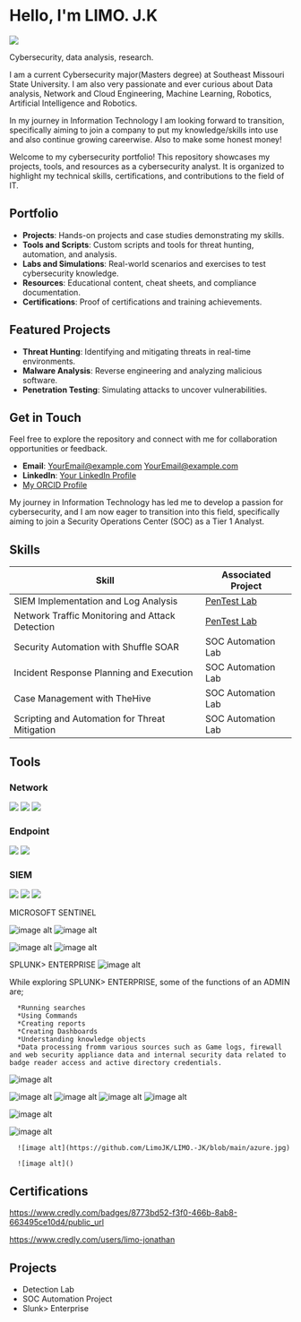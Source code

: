 # Hello, I'm LIMO. J.K
<a href="https://linkedin.com/in/limo-jonathan-158680178"><img src="https://img.shields.io/badge/-LinkedIn-0072b1?&style=for-the-badge&logo=linkedin&logoColor=white" /></a>

Cybersecurity, data analysis, research.

I am a current Cybersecurity major(Masters degree) at Southeast Missouri State University. I am also very passionate and ever curious about Data analysis, Network and Cloud Engineering, Machine Learning, Robotics, Artificial Intelligence and Robotics.


In my journey in Information Technology I am looking forward to transition, specifically aiming to join a company to put my knowledge/skills into use and also continue growing careerwise. Also to make some honest money!


Welcome to my cybersecurity portfolio! This repository showcases my projects, tools, and resources as a cybersecurity analyst. It is organized to highlight my technical skills, certifications, and contributions to the field of IT.

## Portfolio

- **Projects**: Hands-on projects and case studies demonstrating my skills.
- **Tools and Scripts**: Custom scripts and tools for threat hunting, automation, and analysis.
- **Labs and Simulations**: Real-world scenarios and exercises to test cybersecurity knowledge.
- **Resources**: Educational content, cheat sheets, and compliance documentation.
- **Certifications**: Proof of certifications and training achievements.

## Featured Projects

- **Threat Hunting**: Identifying and mitigating threats in real-time environments.
- **Malware Analysis**: Reverse engineering and analyzing malicious software.
- **Penetration Testing**: Simulating attacks to uncover vulnerabilities.

## Get in Touch

Feel free to explore the repository and connect with me for collaboration opportunities or feedback.

- **Email**: [YourEmail@example.com](jlimo1s@semo.edu) [YourEmail@example.com](limojonathan43@gmail.com)
- **LinkedIn**: [Your LinkedIn Profile](www.linkedin.com/in/limo-jonathan-158680178)
- [My ORCID Profile](https://orcid.org/0009-0002-1682-8614)



My journey in Information Technology  has led me to develop a passion for cybersecurity, and I am now eager to transition into this field, specifically aiming to join a Security Operations Center (SOC) as a Tier 1 Analyst.

## Skills

| Skill                                         | Associated Project         |
|-----------------------------------------------|----------------------------|
| SIEM Implementation and Log Analysis          | <a href="https://google.com">PenTest Lab</a>|
| Network Traffic Monitoring and Attack Detection | <a href="https://google.com">PenTest Lab</a>|
| Security Automation with Shuffle SOAR         | SOC Automation Lab|
| Incident Response Planning and Execution      | SOC Automation Lab|
| Case Management with TheHive                  | SOC Automation Lab|
| Scripting and Automation for Threat Mitigation | SOC Automation Lab|

## Tools

### Network
<div>
    <img src="https://img.shields.io/badge/-Wireshark-1679A7?&style=for-the-badge&logo=Wireshark&logoColor=white" />
    <img src="https://img.shields.io/badge/-Suricata-EF3B2D?&style=for-the-badge&logo=Suricata&logoColor=white" />
    <img src="https://img.shields.io/badge/-Zeek-777BB4?&style=for-the-badge&logo=Zeek&logoColor=white" />
</div>

### Endpoint
<div>
    <img src="https://img.shields.io/badge/-Microsoft_Defender_for_Endpoint-00A4EF?&style=for-the-badge&logo=Microsoft&logoColor=white" />
    <img src="https://img.shields.io/badge/-Velociraptor-4B275F?&style=for-the-badge&logo=Velociraptor&logoColor=white" />
</div>

### SIEM
<div>
    <img src="https://img.shields.io/badge/-Microsoft_Sentinel-0078D4?&style=for-the-badge&logo=Microsoft&logoColor=white" />
    <img src="https://img.shields.io/badge/-Splunk-000000?&style=for-the-badge&logo=Splunk&logoColor=white" />
    <img src="https://img.shields.io/badge/-Elastic-005571?&style=for-the-badge&logo=Elastic&logoColor=white" />

    
</div>







MICROSOFT SENTINEL

![image alt](https://github.com/LimoJK/LIMO.-JK/blob/4ba0b167c43ac876bdd9fb73a720e1e37691cb36/sentinel.png)   ![image alt](https://github.com/LimoJK/LIMO.-JK/blob/60aab478061bc2ac47d6eb3eed4e182a764f44d2/azure.jpg)       

 ![image alt](https://github.com/LimoJK/LIMO.-JK/blob/5e438a5e408d37be0bd4b09b2a9f70d9c65a35bd/Azure%202.jpg) ![image alt](https://github.com/LimoJK/LIMO.-JK/blob/c12e5d9b5698fa1102bd898b2ed25b5a9d69fde2/azure%20sentinel.png) 




SPLUNK> ENTERPRISE
![image alt](https://github.com/LimoJK/LIMO.-JK/blob/main/Screenshot%202025-01-19%20201136.png) 



While exploring SPLUNK> ENTERPRISE, some of the functions of an ADMIN are;

      *Running searches
      *Using Commands
      *Creating reports
      *Creating Dashboards
      *Understanding knowledge objects
      *Data processing fromm various sources such as Game logs, firewall and web security appliance data and internal security data related to badge reader access and active directory credentials.

 ![image alt](https://github.com/LimoJK/LIMO.-JK/blob/a8243574d0b35b163015222bdcc86d0a8df726a1/Screenshot%202025-01-19%20202204.png)

  ![image alt](https://github.com/LimoJK/LIMO.-JK/blob/a8243574d0b35b163015222bdcc86d0a8df726a1/Screenshot%202025-01-19%20202204.png)
![image alt](https://github.com/LimoJK/LIMO.-JK/blob/9414dea261858b308cf71827215169c0ed141e8e/Screenshot%202025-01-19%20194413.png)
![image alt](https://github.com/LimoJK/LIMO.-JK/blob/b520b54f664995f67a0ed2920cad5a55c2e4d668/Screenshot%202025-01-19%20202957.png)
![image alt]()

![image alt]()

![image alt]()
    
    
      


      ![image alt](https://github.com/LimoJK/LIMO.-JK/blob/main/azure.jpg)

      ![image alt]() 


      


## Certifications
<div>
  <div data-iframe-width="150" data-iframe-height="270" data-share-badge-id="8773bd52-f3f0-466b-8ab8-663495ce10d4" data-share-badge-host="https://www.credly.com"></div><script type="text/javascript" async src="//cdn.credly.com/assets/utilities/embed.js"></script>
  
  https://www.credly.com/badges/8773bd52-f3f0-466b-8ab8-663495ce10d4/public_url
  
  https://www.credly.com/users/limo-jonathan
  
</div>

## Projects
- Detection Lab
- SOC Automation Project
- Slunk> Enterprise
